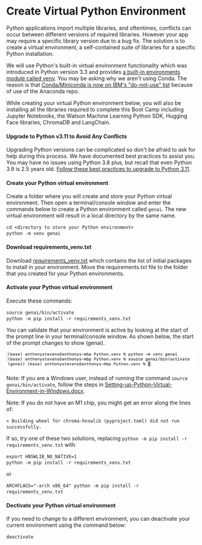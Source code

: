 # Create Virtual Python Environment
Python applications import multiple libraries, and oftentimes, conflicts can occur between different versions of required libraries.  However your app may require a specific library version due to a bug fix.  The solution is to create a virtual environment, a self-contained suite of libraries for a specific Python installation.

We will use Python's built-in virtual environment functionality which was introduced in Python version 3.3 and provides [a built-in environments module called venv](https://docs.python.org/3/tutorial/venv.html).  You may be asking why we aren't using Conda.  The reason is that [Conda/Miniconda is now on IBM's "do-not-use" list](https://w3.ibm.com/w3publisher/ossc-process/exception-and-do-not-use) because of use of the Anaconda repo.

While creating your virtual Python environment below, you will also be installing all the libraries required to complete this Boot Camp including Jupyter Notebooks, the Watson Machine Learning Python SDK, Hugging Face libraries, ChromaDB and LangChain.

#### Upgrade to Python v3.11 to Avoid Any Conflicts
Upgrading Python versions can be complicated so don't be afraid to ask for help during this process.  We have documented best practices to assist you.  You may have no issues using Python 3.8 plus, but recall that even Python 3.9 is 2.5 years old.  [Follow these best practices to upgrade to Python 3.11](upgrade-python.md).

#### Create your Python virtual environment
Create a folder where you will create and store your Python virtual environment.  Then open a terminal/console window and enter the commands below to create a Python environment called `genai`. The new virtual environment will result in a local directory by the same name.
```
cd <directory to store your Python environment>
python -m venv genai
```

#### Download requirements_venv.txt
Download [requirements_venv.txt](./requirements_venv.txt) which contains the list of initial packages to install in your environment.  Move the requirements.txt file to the folder that you created for your Python environments.

#### Activate your Python virtual environment
Execute these commands:
```
source genai/bin/activate
python -m pip install -r requirements_venv.txt
```

You can validate that your environment is active by looking at the start of the prompt line in your terminal/console window.  As shown below, the start of the prompt changes to show (genai).

<p align="left">
  <img src="images/environment-activated-python.png" width="500"/>
</p>

Note: If you are a Windows user, instead of running the command `source genai/bin/activate`, follow the steps in [Setting-up-Python-Virtual-Environment-in-Windows.docx](./Setting-up-Python-Virtual-Environment-in-Windows.docx). 

Note: If you do not have an M1 chip, you might get an error along the lines of:
```
× Building wheel for chroma-hnswlib (pyproject.toml) did not run successfully.
```
If so, try one of these two solutions, replacing `python -m pip install -r requirements_venv.txt` with
```
export HNSWLIB_NO_NATIVE=1
python -m pip install -r requirements_venv.txt
```
or
```
ARCHFLAGS="-arch x86_64" python -m pip install -r requirements_venv.txt
```

#### Dectivate your Python virtual environment
If you need to change to a different environment, you can deactivate your current environment using the command below:
```
deactivate
```
